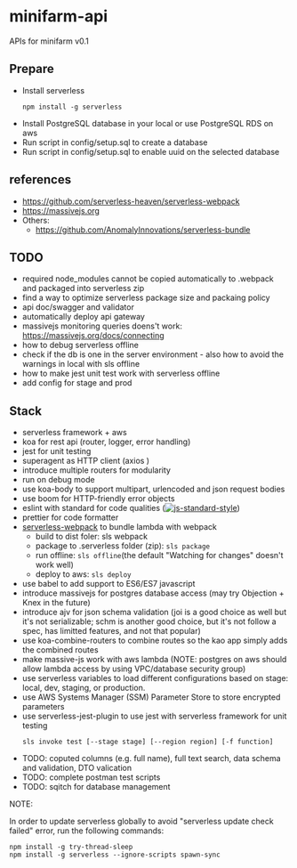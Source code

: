 # minifarm-api
APIs for minifarm v0.1

## Prepare
* Install serverless
  ```
  npm install -g serverless
  ```
* Install PostgreSQL database in your local or use PostgreSQL RDS on aws
* Run script in config/setup.sql to create a database
* Run script in config/setup.sql to enable uuid on the selected database

## references
* https://github.com/serverless-heaven/serverless-webpack
* https://massivejs.org
* Others:
  - https://github.com/AnomalyInnovations/serverless-bundle

## TODO
* required node_modules cannot be copied automatically to .webpack and packaged into serverless zip
* find a way to optimize serverless package size and packaing policy
* api doc/swagger and validator
* automatically deploy api gateway
* massivejs monitoring queries doens't work: https://massivejs.org/docs/connecting
* how to debug serverless offline
* check if the db is one in the server environment - also how to avoid the warnings in local with sls offline
* how to make jest unit test work with serverless offline
* add config for stage and prod

## Stack
* serverless framework + aws
* koa for rest api (router, logger, error handling)
* jest for unit testing
* superagent as HTTP client (axios )
* introduce multiple routers for modularity
* run on debug mode
* use koa-body to support multipart, urlencoded and json request bodies
* use boom for HTTP-friendly error objects
* eslint with standard for code qualities ([![js-standard-style](https://img.shields.io/badge/code%20style-standard-brightgreen.svg)](http://standardjs.com))
* prettier for code formatter 
* [serverless-webpack](https://github.com/serverless-heaven/serverless-webpack) to bundle lambda with webpack
  * build to dist foler: sls webpack
  * package to .serverless folder (zip): ```sls package```
  * run offline: ```sls offline```(the default "Watching for changes" doesn't work well)
  * deploy to aws: ```sls deploy```
* use babel to add support to ES6/ES7 javascript
* introduce massivejs for postgres database access (may try Objection + Knex in the future)
* introduce ajv for json schema validation (joi is a good choice as well but it's not serializable; schm is another good choice, but it's not follow a spec, has limitted features, and not that popular)
* use koa-combine-routers to combine routes so the kao app simply adds the combined routes
* make massive-js work with aws lambda (NOTE: postgres on aws should allow lambda access by using VPC/database security group)
* use serverless variables to load different configurations based on stage: local, dev, staging, or production.
* use AWS Systems Manager (SSM) Parameter Store to store encrypted parameters
* use serverless-jest-plugin to use jest with serverless framework for unit testing
  ```
  sls invoke test [--stage stage] [--region region] [-f function]
  ```
* TODO: coputed columns (e.g. full name), full text search, data schema and validation, DTO valication
* TODO: complete postman test scripts
* TODO: sqitch for database management


NOTE:

In order to update serverless globally to avoid "serverless update check failed" error, run the following commands:
```
npm install -g try-thread-sleep
npm install -g serverless --ignore-scripts spawn-sync
```



